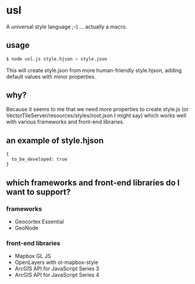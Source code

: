 # usl
A universal style language ;-) ... actually a macro.

## usage
```sh
$ node usl.js style.hjson > style.json
```
This will create style.json from more human-friendly style.hjson, adding default values with minor properties.

## why?
Because it seems to me that we need more properties to create style.js (or VectorTileServer/resources/styles/root.json I might say) which works well with various frameworks and front-end libraries.

## an example of style.hjson
```hjson
{
  to_be_developed: true
}
```

## which frameworks and front-end libraries do I want to support?
### frameworks
- Geocortex Essential
- GeoNode

### front-end libraries
- Mapbox GL JS
- OpenLayers with ol-mapbox-style
- ArcGIS API for JavaScript Series 3
- ArcGIS API for JavaScript Series 4
